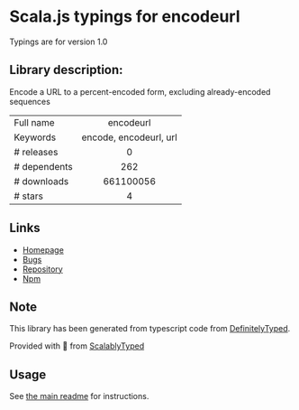 
# Scala.js typings for encodeurl

Typings are for version 1.0

## Library description:
Encode a URL to a percent-encoded form, excluding already-encoded sequences

|                    |                 |
| ------------------ | :-------------: |
| Full name          | encodeurl |
| Keywords           | encode, encodeurl, url |
| # releases         | 0 |
| # dependents       | 262 |
| # downloads        | 661100056 |
| # stars            | 4 |

## Links
- [Homepage](https://github.com/pillarjs/encodeurl#readme)
- [Bugs](https://github.com/pillarjs/encodeurl/issues)
- [Repository](https://github.com/pillarjs/encodeurl)
- [Npm](https://www.npmjs.com/package/encodeurl)
    


## Note
This library has been generated from typescript code from [DefinitelyTyped](https://definitelytyped.org).

Provided with :purple_heart: from [ScalablyTyped](https://github.com/oyvindberg/ScalablyTyped)

## Usage
See [the main readme](../../readme.md) for instructions.


